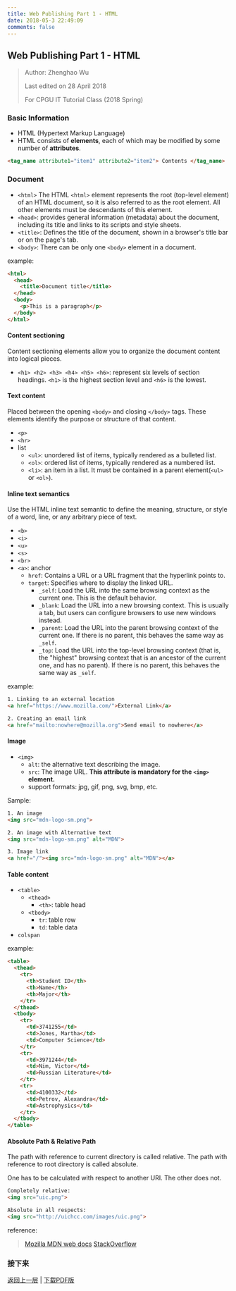 ```yaml
---
title: Web Publishing Part 1 - HTML
date: 2018-05-3 22:49:09
comments: false
---
```


## Web Publishing Part 1 - HTML

> Author: Zhenghao Wu
> 
> Last edited on 28 April 2018
> 
> For CPGU IT Tutorial Class (2018 Spring)

### Basic Information

- HTML (Hypertext Markup Language)
- HTML consists of **elements**, each of which may be modified by some number of **attributes**.

```html
<tag_name attribute1="item1" attribute2="item2"> Contents </tag_name>
```

### Document

- `<html>`
  The HTML `<html>` element represents the root (top-level element) of an HTML document, so it is also referred to as the root element. All other elements must be descendants of this element.
- `<head>`: provides general information (metadata) about the document, including its title and links to its scripts and style sheets.
- `<title>`: Defines the title of the document, shown in a browser's title bar or on the page's tab.
- `<body>`: There can be only one `<body>` element in a document.

example:
```HTML
<html>
  <head>
    <title>Document title</title>
  </head>
  <body>
    <p>This is a paragraph</p>
  </body>
</html>
```

#### Content sectioning
Content sectioning elements allow you to organize the document content into logical pieces.

- `<h1> <h2> <h3> <h4> <h5> <h6>`: represent six levels of section headings. `<h1>` is the highest section level and `<h6>` is the lowest.

#### Text content
Placed between the opening `<body>` and closing `</body>` tags.
These elements identify the purpose or structure of that content.

- `<p>`
- `<hr>`
- list
  - `<ul>`: unordered list of items, typically rendered as a bulleted list. 
  - `<ol>`: ordered list of items, typically rendered as a numbered list.
  - `<li>`: an item in a list. It must be contained in a parent element(`<ul>` or `<ol>`).


#### Inline text semantics
Use the HTML inline text semantic to define the meaning, structure, or style of a word, line, or any arbitrary piece of text.

- `<b>`
- `<i>`
- `<u>`
- `<s>`
- `<br>`
- `<a>`: anchor
  - `href`: Contains a URL or a URL fragment that the hyperlink points to.
  - `target`: Specifies where to display the linked URL.
    - `_self`: Load the URL into the same browsing context as the current one. This is the default behavior.
    - `_blank`: Load the URL into a new browsing context. This is usually a tab, but users can configure browsers to use new windows instead.
    - `_parent`: Load the URL into the parent browsing context of the current one. If there is no parent, this behaves the same way as `_self`.
    - `_top`: Load the URL into the top-level browsing context (that is, the "highest" browsing context that is an ancestor of the current one, and has no parent). If there is no parent, this behaves the same way as `_self`.

example:
```HTML
1. Linking to an external location
<a href="https://www.mozilla.com/">External Link</a>

2. Creating an email link
<a href="mailto:nowhere@mozilla.org">Send email to nowhere</a>
```

#### Image

- `<img>`
  - `alt`: the alternative text describing the image.
  - `src`: The image URL. **This attribute is mandatory for the `<img>` element.**
  - support formats: jpg, gif, png, svg, bmp, etc.

Sample:
```html
1. An image
<img src="mdn-logo-sm.png">

2. An image with Alternative text
<img src="mdn-logo-sm.png" alt="MDN">

3. Image link
<a href="/"><img src="mdn-logo-sm.png" alt="MDN"></a>
```

#### Table content

- `<table>`
  - `<thead>`
    - `<th>`: table head
  - `<tbody>`
    - `tr`: table row
    - `td`: table data
- `colspan`

example:
```HTML
<table>
  <thead>
    <tr>
      <th>Student ID</th>
      <th>Name</th>
      <th>Major</th>
    </tr>
  </thead>
  <tbody>
    <tr>
      <td>3741255</td>
      <td>Jones, Martha</td>
      <td>Computer Science</td>
    </tr>
    <tr>
      <td>3971244</td>
      <td>Nim, Victor</td>
      <td>Russian Literature</td>
    </tr>
    <tr>
      <td>4100332</td>
      <td>Petrov, Alexandra</td>
      <td>Astrophysics</td>
    </tr>
  </tbody>
</table>
```

#### Absolute Path & Relative Path
The path with reference to current directory is called relative. The path with reference to root directory is called absolute. 

One has to be calculated with respect to another URI. The other does not.

```html
Completely relative:
<img src="uic.png">

Absolute in all respects:
<img src="http://uichcc.com/images/uic.png">
```

reference:
> [Mozilla MDN web docs](https://developer.mozilla.org)
> [StackOverflow](https://stackoverflow.com)

### 接下来

[返回上一层](../../) | [下载PDF版](html.pdf)